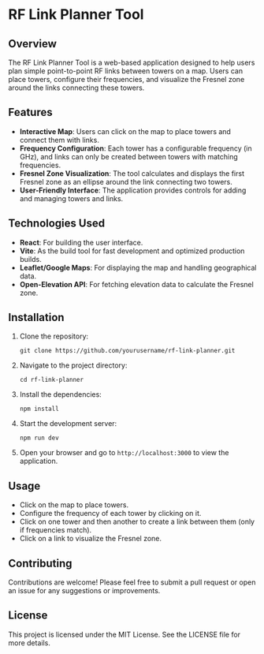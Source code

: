 # RF Link Planner Tool

## Overview
The RF Link Planner Tool is a web-based application designed to help users plan simple point-to-point RF links between towers on a map. Users can place towers, configure their frequencies, and visualize the Fresnel zone around the links connecting these towers.

## Features
- **Interactive Map**: Users can click on the map to place towers and connect them with links.
- **Frequency Configuration**: Each tower has a configurable frequency (in GHz), and links can only be created between towers with matching frequencies.
- **Fresnel Zone Visualization**: The tool calculates and displays the first Fresnel zone as an ellipse around the link connecting two towers.
- **User-Friendly Interface**: The application provides controls for adding and managing towers and links.

## Technologies Used
- **React**: For building the user interface.
- **Vite**: As the build tool for fast development and optimized production builds.
- **Leaflet/Google Maps**: For displaying the map and handling geographical data.
- **Open-Elevation API**: For fetching elevation data to calculate the Fresnel zone.

## Installation
1. Clone the repository:
   ```
   git clone https://github.com/yourusername/rf-link-planner.git
   ```
2. Navigate to the project directory:
   ```
   cd rf-link-planner
   ```
3. Install the dependencies:
   ```
   npm install
   ```
4. Start the development server:
   ```
   npm run dev
   ```
5. Open your browser and go to `http://localhost:3000` to view the application.

## Usage
- Click on the map to place towers.
- Configure the frequency of each tower by clicking on it.
- Click on one tower and then another to create a link between them (only if frequencies match).
- Click on a link to visualize the Fresnel zone.

## Contributing
Contributions are welcome! Please feel free to submit a pull request or open an issue for any suggestions or improvements.

## License
This project is licensed under the MIT License. See the LICENSE file for more details.